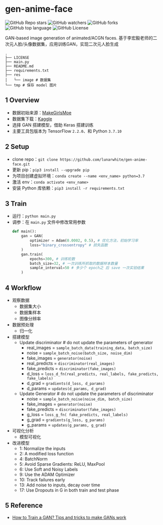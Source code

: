 # gen-anime-face

![GitHub Repo stars](https://img.shields.io/github/stars/lunarwhite/gen-anime-face?color=orange)
![GitHub watchers](https://img.shields.io/github/watchers/lunarwhite/gen-anime-face?color=yellow)
![GitHub forks](https://img.shields.io/github/forks/lunarwhite/gen-anime-face?color=green)
![GitHub top language](https://img.shields.io/github/languages/top/lunarwhite/gen-anime-face)
![GitHub License](https://img.shields.io/github/license/lunarwhite/gen-anime-face?color=white)

GAN-based image generation of animated/ACGN faces. 基于李宏毅老师的二次元人脸/头像数据集，应用训练GAN，实现二次元人脸生成

```
.
├── LICENSE
├── main.py
├── README.md
├── requirements.txt
├── res
│   └── image # 数据集
└── tmp # 保存 model 图片
```

## 1 Overview

- 数据初始来源：[MakeGirlsMoe](https://make.girls.moe/#/)
- 数据集下载：[Kaggle](https://www.kaggle.com/lunarwhite/anime-face-dataset-ntumlds)
- 选择 GAN 搭建模型，借助 Keras 搭建训练
- 主要工具包版本为 TensorFlow `2.2.0`、和 Python `3.7.10`

## 2 Setup

- clone repo：`git clone https://github.com/lunarwhite/gen-anime-face.git`
- 更新 pip：`pip3 install --upgrade pip`
- 为项目创建虚拟环境：`conda create --name <env_name> python=3.7`
- 激活 env：`conda activate <env_name>`
- 安装 Python 库依赖：`pip3 install -r requirements.txt`

## 3 Train

- 运行：`python main.py`
- 调参：在 `main.py` 文件中修改常用参数
  ```python
  def main():
      gan = GAN(
          optimizer = Adam(0.0002, 0.5), # 优化方法，初始学习率
          loss="binary_crossentropy" # 损失函数
      )
      gan.train(
          epochs=300, # 训练轮数
          batch_size=32, # 一次训练所抓取的数据样本数量
          sample_interval=50 # 多少个 epoch之 后 save 一次实验结果
      )
  ```

## 4 Workflow

- 观察数据
  - 数据集大小
  - 数据集样本
  - 图像分辨率
- 数据预处理
  - 归一化
- 搭建模型
  - Update discriminator # do not update the parameters of generator
    - real_images = `sample_batch_data(training_data, batch_size)`
    - noise = `sample_batch_noise(batch_size, noise_dim)`
    - fake_images = `generator(noise)`
    - real_predicts = `discriminator(real_images)`
    - fake_predicts = `discriminator(fake_images)`
    - d_loss = `loss_d_fn(real_predicts, real_labels, fake_predicts, fake_labels)`
    - d_grad = `gradients(d_loss, d_params)`
    - d_params = `updates(d_params, d_grad)`
  - Update Generator # do not update the parameters of discriminator
    - noise = `sample_batch_noise(noise_dim, batch_size)`
    - fake_images = `generator(noise)`
    - fake_predicts = `discriminator(fake_images)`
    - g_loss = `loss_g_fn( fake_predicts, real_labels)`
    - g_grad = `gradients(g_loss, g_params)`
    - g_params = `updates(g_params, g_grad)`
- 可视化分析
  - 模型可视化
- 改进模型
  - 1: Normalize the inputs
  - 2: A modified loss function
  - 4: BatchNorm
  - 5: Avoid Sparse Gradients: ReLU, MaxPool
  - 6: Use Soft and Noisy Labels
  - 9: Use the ADAM Optimizer
  - 10: Track failures early
  - 13: Add noise to inputs, decay over time
  - 17: Use Dropouts in G in both train and test phase

## 5 Reference

- [How to Train a GAN? Tips and tricks to make GANs work](https://github.com/soumith/ganhacks)
